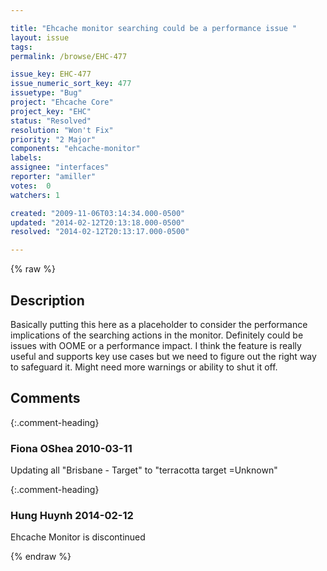 ```yaml
---

title: "Ehcache monitor searching could be a performance issue "
layout: issue
tags: 
permalink: /browse/EHC-477

issue_key: EHC-477
issue_numeric_sort_key: 477
issuetype: "Bug"
project: "Ehcache Core"
project_key: "EHC"
status: "Resolved"
resolution: "Won't Fix"
priority: "2 Major"
components: "ehcache-monitor"
labels: 
assignee: "interfaces"
reporter: "amiller"
votes:  0
watchers: 1

created: "2009-11-06T03:14:34.000-0500"
updated: "2014-02-12T20:13:18.000-0500"
resolved: "2014-02-12T20:13:17.000-0500"

---
```




{% raw %}



## Description

<div markdown="1" class="description">

Basically putting this here as a placeholder to consider the performance implications of the searching actions in the monitor.  Definitely could be issues with OOME or a performance impact.  I think the feature is really useful and supports key use cases but we need to figure out the right way to safeguard it.  Might need more warnings or ability to shut it off.

</div>

## Comments


{:.comment-heading}
### **Fiona OShea** <span class="date">2010-03-11</span>

<div markdown="1" class="comment">

 Updating all "Brisbane - Target" to "terracotta target =Unknown"

</div>


{:.comment-heading}
### **Hung Huynh** <span class="date">2014-02-12</span>

<div markdown="1" class="comment">

Ehcache Monitor is discontinued 

</div>



{% endraw %}
